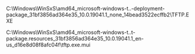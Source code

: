 C:\Windows\WinSxS\amd64_microsoft-windows-t..-deployment-package_31bf3856ad364e35_10.0.19041.1_none_14bead3522ecffb2\TFTP.EXE  

C:\Windows\WinSxS\amd64_microsoft-windows-t..t-package.resources_31bf3856ad364e35_10.0.19041.1_en-us_d16e8d08f8afc04f\tftp.exe.mui  
